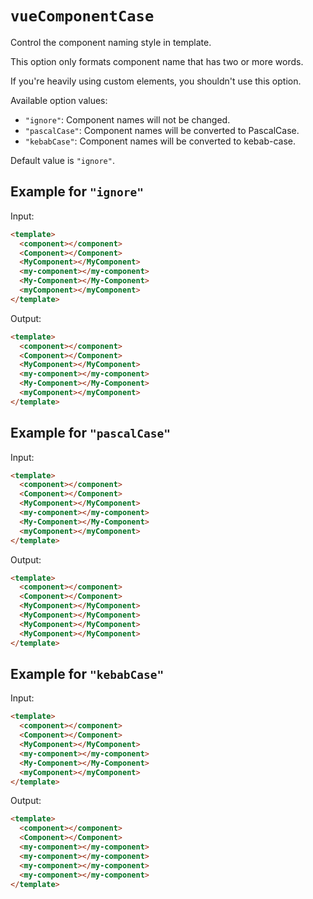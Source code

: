 # `vueComponentCase`

Control the component naming style in template.

This option only formats component name that has two or more words.

If you're heavily using custom elements, you shouldn't use this option.

Available option values:

- `"ignore"`: Component names will not be changed.
- `"pascalCase"`: Component names will be converted to PascalCase.
- `"kebabCase"`: Component names will be converted to kebab-case.

Default value is `"ignore"`.

## Example for `"ignore"`

Input:

```html
<template>
  <component></component>
  <Component></Component>
  <MyComponent></MyComponent>
  <my-component></my-component>
  <My-Component></My-Component>
  <myComponent></myComponent>
</template>
```

Output:

```html
<template>
  <component></component>
  <Component></Component>
  <MyComponent></MyComponent>
  <my-component></my-component>
  <My-Component></My-Component>
  <myComponent></myComponent>
</template>
```

## Example for `"pascalCase"`

Input:

```html
<template>
  <component></component>
  <Component></Component>
  <MyComponent></MyComponent>
  <my-component></my-component>
  <My-Component></My-Component>
  <myComponent></myComponent>
</template>
```

Output:

```html
<template>
  <component></component>
  <Component></Component>
  <MyComponent></MyComponent>
  <MyComponent></MyComponent>
  <MyComponent></MyComponent>
  <MyComponent></MyComponent>
</template>
```

## Example for `"kebabCase"`

Input:

```html
<template>
  <component></component>
  <Component></Component>
  <MyComponent></MyComponent>
  <my-component></my-component>
  <My-Component></My-Component>
  <myComponent></myComponent>
</template>
```

Output:

```html
<template>
  <component></component>
  <Component></Component>
  <my-component></my-component>
  <my-component></my-component>
  <my-component></my-component>
  <my-component></my-component>
</template>
```
